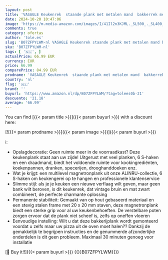```yaml
---
layout: post
title: 'VASAGLE Keukenrek  staande plank met metalen mand  bakkerrek met 6 S-haken en planken  microgolfplank  kruidenrek  voor potten en pannen  industrieel ontwerp  wijnbouw  donkerbruin KKS35X'
date: 2024-10-20 10:47:06
image: 'https://m.media-amazon.com/images/I/41Il2n3KJML._SL500_._SL400_.jpg'
comments: true
category: ofertas
author: 'tole.es'
slug: 'B07ZFPYLWM-nl VASAGLE Keukenrek staande plank met metalen mand bakkerrek...'
sku: 'B07ZFPYLWM-nl'
tags: [ '🇳🇱', ]
actualPrice: 66.99 EUR
currency: EUR
price: 66.99
comparePrice: 84.99 EUR
prodname: 'VASAGLE Keukenrek  staande plank met metalen mand  bakkerrek met 6 S-haken en planken  microgolfplank  kruidenrek  voor potten en pannen  industrieel ontwerp  wijnbouw  donkerbruin KKS35X'
country: 'nl'
flag: '🇳🇱'
brand: ''
buyurl: 'https://www.amazon.nl/dp/B07ZFPYLWM/?tag=tolees0b-21'
descuento: '21.18'
average: '66.99'
---
```


You can find [{{< param title >}}]({{< param buyurl >}}) with a discount here:

[![{{< param prodname >}}]({{< param image >}})]({{< param buyurl >}})

ℹ️:

- Opslagdecoratie: Geen ruimte meer in de voorraadkast? Deze keukenplank staat aan uw zijde! Uitgerust met veel planken, 6 S-haken en een draadmand, biedt het voldoende ruimte voor kookingrediënten, koekenpannen, dranken, specerijen, drooghanddoeken enz.
- Wat je krijgt: een multilevel magnetronplank uit onze ALINRU-collectie, 6 S-haken om keukengerei op te hangen en professionele klantenservice
- Slimme stijl: als je je keuken een nieuwe verflaag wilt geven, maar geen bank wilt beroven, is dit keukenrek, dat vintage bruin en mat zwart combineert, de perfecte charmante oplossing
- Permanente stabiliteit: Gemaakt van op hout gebaseerd materiaal en een stevig stalen frame met 20 x 20 mm staven, deze magnetronplank biedt een sterke grip voor al uw keukenbehoeften. De verstelbare poten zorgen ervoor dat de plank niet scheef is, zelfs op oneffen vloeren
- Eenvoudige instelling: Wilt u dat deze bakkerijplank wordt gemonteerd voordat u zelfs maar uw pizza uit de oven moet halen?? Dankzij de gemakkelijk te begrijpen instructies en de genummerde afzonderlijke onderdelen is dit geen probleem. Maximaal 30 minuten genoeg voor installatie

[🛒 Buy it!!]({{< param buyurl >}})
{{<world>}}B07ZFPYLWM{{</world>}}
